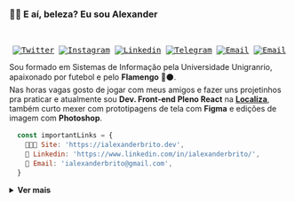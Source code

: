 ### 🤙🏾 E aí, beleza? Eu sou Alexander

  <samp>
  </br>
    <p align="center">
 <a href="https://twitter.com/ialexanderbrito" target="_blank" > 
     <img alt="Twitter" src="https://img.shields.io/badge/-Twitter-9cf?style=flat-square&logo=Twitter&logoColor=white"></a> 
  
  <a href="https://instagram.com/ialexanderbrito" target="_blank" >
    <img alt="Instagram" src="https://img.shields.io/badge/-Instagram-ff2b8e?style=flat-square&logo=Instagram&logoColor=white"></a> 

  <a href="https://www.linkedin.com/in/ialexanderbrito/" target="_blank" >
    <img alt="Linkedin" src="https://img.shields.io/badge/-Linkedin-blue?style=flat-square&logo=Linkedin&logoColor=white"></a>
    
  <a href="https://t.me/ialexanderbrito" target="_blank" >
    <img alt="Telegram" src="https://img.shields.io/badge/-Telegram-blue?style=flat-square&logo=Telegram&logoColor=white"></a>
  
  <a href="mailto:ialexanderbrito@gmail.com" target="_blank" >
    <img alt="Email" src="https://img.shields.io/badge/-Email-c14438?style=flat-square&logo=Gmail&logoColor=white"></a>
  
  <a href="mailto:ialexanderbrito@gmail.com" target="_blank" >
    <img alt="Email" src="https://komarev.com/ghpvc/?username=ialexanderbrito&color=blueviolet&style=flat-square"></a>
    
</p>
    </samp>

    
   Sou formado em Sistemas de Informação pela Universidade Unigranrio, apaixonado por futebol e pelo **Flamengo** 🔴⚫.<br/>
   Nas horas vagas gosto de jogar com meus amigos e fazer uns projetinhos pra praticar e atualmente sou **Dev. Front-end Pleno React** 
   na **[Localiza](https://www.localiza.com/brasil/pt-br)**, também curto mexer com prototipagens de tela com **Figma** e edições de imagem com **Photoshop**.
    
```js
  const importantLinks = {
    👨🏾‍💻 Site: 'https://ialexanderbrito.dev',
    📒 Linkedin: 'https://www.linkedin.com/in/ialexanderbrito/',
    👋 Email: 'ialexanderbrito@gmail.com',
  }
```

<details>
  <summary><b>Ver mais</b></summary>
  
### 💻 Skills

<a href="https://app.daily.dev/ialexanderbrito">
<img src="https://raw.githubusercontent.com/ialexanderbrito/ialexanderbrito/devcard/devcard.svg" width="216" align="right" alt="Alexander's Dev Card"/>
</a>

#### 🎨 Design: <br/>
   <samp>
    <p align="left">
    <img alt="Figma" src=".github/figma.svg" width="16px" />
    <img alt="Photoshop" src=".github/adobephotoshop.svg" width="24px" />
    </p>
  </samp>

#### 💬 Linguagens: <br/>
   <samp>
    <p align="left">
    <img alt="Javascript" src=".github/javascript.svg" width="24px" />
    <img alt="Typescript" src=".github/typescript.svg" width="24px" />
    <img alt="HTML5" src=".github/html5.svg" width="24px" />
    <img alt="CSS3" src=".github/css3.svg" width="24px" />
    </p>
  </samp>

#### 🔨 Framework: <br/>
   <samp>
    <p align="left">
     <img alt="React" src=".github/react.svg" width="24px" />
     <img alt="React Native" src=".github/reactnative.svg" width="24px" />
     <img alt="Next.js" src=".github/next-dot-js.svg" width="24px" />
     <img alt="Vite.js" src=".github/vite.svg" width="24px" />
    </p>
  </samp>
  
#### 🔧 Ferramentas & ambientes: <br/>
   <samp>
    <p align="left">
      <img alt="Git" src=".github/git.svg" width="24px" />
      <img alt="VS Code" src=".github/vscode.svg" width="24px" />
      <img alt="ESLint" src=".github/eslint.svg" width="24px" />
      <img alt="Prettier" src=".github/prettier.svg" width="24px" />
      <img alt="Insomnia" src=".github/insomnia.svg" width="24px" />
      <img alt="Node.js" src=".github/node-dot-js.svg" width="24px" />
      <img alt="Azure DevOps" src=".github/azuredevops.svg" width="24px" />
      <img alt="Github Actions" src=".github/githubactions.svg" width="24px" />
      <img alt="Semantic Release" src=".github/semantic.svg" width="24px" />
      <img alt="NPM" src=".github/npm.svg" width="24px" />
      <img alt="Yarn" src=".github/yarn.svg" width="24px" />
      <img alt="Sass" src=".github/sass.svg" width="24px" />
      <img alt="Styled Components" src=".github/styled-components.svg" width="24px" />
      <img alt="Tailwind CSS" src=".github/tailwindcss.svg" width="24px" />
      <img alt="Material UI" src=".github/material-ui.svg" width="24px" />
      <img alt="Ant Design" src=".github/antdesign.svg" width="24px" />
      <img alt="Chakra UI" src=".github/chakraui.svg" width="24px" />
      <img alt="PWA" src=".github/pwa.svg" width="24px" />
    </p>
  </samp>

<p align="center">
  <img align="center"
      src="https://github-readme-stats.vercel.app/api/top-langs/?username=ialexanderbrito&layout=compact&title_color=58A6DA&icon_color=8B949E&text_color=8B949E&bg_color=ffffff00"
    />
  <img align="center"
      height="165" src="https://github-readme-stats.vercel.app/api?username=ialexanderbrito&show_icons=true&title_color=58A6DA&icon_color=8B949E&text_color=8B949E&bg_color=ffffff00" />
</p>
</details>
